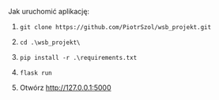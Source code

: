 Jak uruchomić aplikację:

1) `git clone https://github.com/PiotrSzol/wsb_projekt.git`

2) `cd .\wsb_projekt\`

3) `pip install -r .\requirements.txt`

4) `flask run`

5) Otwórz http://127.0.0.1:5000